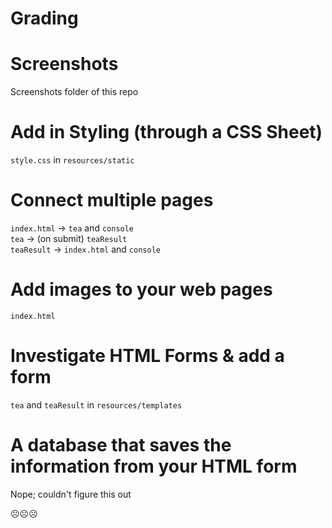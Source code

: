 # Grading

# Screenshots

Screenshots folder of this repo

# Add in Styling (through a CSS Sheet)

`style.css` in `resources/static`

# Connect multiple pages

`index.html` -> `tea` and `console`  
`tea` -> (on submit) `teaResult`  
`teaResult` -> `index.html` and `console`

# Add images to your web pages

`index.html`

# Investigate HTML Forms & add a form

`tea` and `teaResult` in `resources/templates`

# A database that saves the information from your HTML form

Nope; couldn't figure this out

☹☹☹
